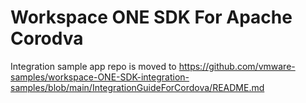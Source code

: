 # Workspace ONE SDK For Apache Corodva

Integration sample app repo is moved to https://github.com/vmware-samples/workspace-ONE-SDK-integration-samples/blob/main/IntegrationGuideForCordova/README.md 


